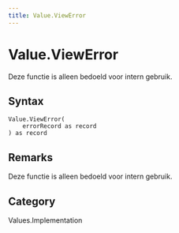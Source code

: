```yaml
---
title: Value.ViewError
---
```


# Value.ViewError


Deze functie is alleen bedoeld voor intern gebruik.


## Syntax

```powerquery
Value.ViewError(
    errorRecord as record
) as record
```


## Remarks

Deze functie is alleen bedoeld voor intern gebruik.



## Category
Values.Implementation

